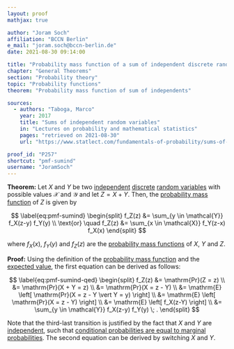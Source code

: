 ```yaml
---
layout: proof
mathjax: true

author: "Joram Soch"
affiliation: "BCCN Berlin"
e_mail: "joram.soch@bccn-berlin.de"
date: 2021-08-30 09:14:00

title: "Probability mass function of a sum of independent discrete random variables"
chapter: "General Theorems"
section: "Probability theory"
topic: "Probability functions"
theorem: "Probability mass function of sum of independents"

sources:
  - authors: "Taboga, Marco"
    year: 2017
    title: "Sums of independent random variables"
    in: "Lectures on probability and mathematical statistics"
    pages: "retrieved on 2021-08-30"
    url: "https://www.statlect.com/fundamentals-of-probability/sums-of-independent-random-variables"

proof_id: "P257"
shortcut: "pmf-sumind"
username: "JoramSoch"
---
```



**Theorem:** Let $X$ and $Y$ be two [independent](/D/ind) [discrete](/D/rvar-disc) [random variables](/D/rvar) with possible values $\mathcal{X}$ and $\mathcal{Y}$ and let $Z = X + Y$. Then, the [probability mass function](/D/pmf) of $Z$ is given by

$$ \label{eq:pmf-sumind}
\begin{split}
f_Z(z) &= \sum_{y \in \mathcal{Y}} f_X(z-y) f_Y(y)  \\
\text{or} \quad f_Z(z) &= \sum_{x \in \mathcal{X}} f_Y(z-x) f_X(x)
\end{split}
$$

where $f_X(x)$, $f_Y(y)$ and $f_Z(z)$ are the [probability mass functions](/D/pmf) of $X$, $Y$ and $Z$.


**Proof:** Using the definition of the [probability mass function](/D/pmf) and the [expected value](/D/mean), the first equation can be derived as follows:

$$ \label{eq:pmf-sumind-qed}
\begin{split}
f_Z(z) &= \mathrm{Pr}(Z = z) \\
&= \mathrm{Pr}(X + Y = z) \\
&= \mathrm{Pr}(X = z - Y) \\
&= \mathrm{E} \left[ \mathrm{Pr}(X = z - Y \vert Y = y) \right] \\
&= \mathrm{E} \left[ \mathrm{Pr}(X = z - Y) \right] \\
&= \mathrm{E} \left[ f_X(z-Y) \right] \\
&= \sum_{y \in \mathcal{Y}} f_X(z-y) f_Y(y) \; .
\end{split}
$$

Note that the third-last transition is justified by the fact that $X$ and $Y$ are [independent](/D/ind), such that [conditional probabilities are equal to marginal probabilities](/P/prob-ind). The second equation can be derived by switching $X$ and $Y$.